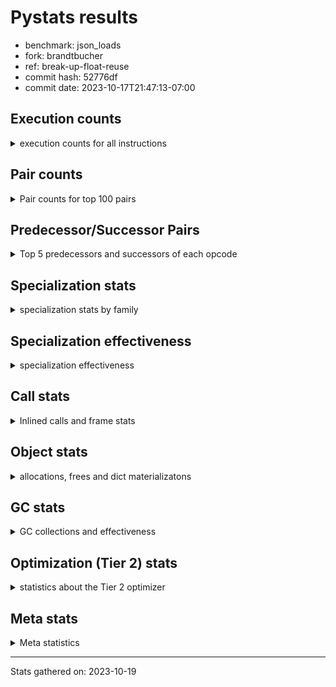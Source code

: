 
# Pystats results

- benchmark: json_loads
- fork: brandtbucher
- ref: break-up-float-reuse
- commit hash: 52776df
- commit date: 2023-10-17T21:47:13-07:00

## Execution counts

<details>
<summary> execution counts for all instructions </summary>

|Name | Count | Self | Cumulative | Miss ratio | 
|---|---:|---:|---:|---:|
| LOAD_FAST | 8,310,240 | 22.7% | 22.7% |  |
| POP_JUMP_IF_NOT_NONE | 2,764,800 | 7.5% | 30.2% |  |
| CALL | 2,313,260 | 6.3% | 36.6% |  |
| LOAD_FAST_LOAD_FAST | 1,843,200 | 5.0% | 41.6% |  |
| PUSH_NULL | 1,390,320 | 3.8% | 45.4% |  |
| RESUME_CHECK | 1,390,140 | 3.8% | 49.2% |  |
| RETURN_VALUE | 1,382,460 | 3.8% | 52.9% |  |
| POP_JUMP_IF_FALSE | 1,382,460 | 3.8% | 56.7% |  |
| LOAD_GLOBAL_BUILTIN | 1,382,460 | 3.8% | 60.5% |  |
| LOAD_CONST | 1,382,460 | 3.8% | 64.3% |  |
| LOAD_ATTR_METHOD_NO_DICT | 1,382,400 | 3.8% | 68.0% |  |
| LOAD_GLOBAL_MODULE | 921,700 | 2.5% | 70.6% |  |
| UNPACK_SEQUENCE_TWO_TUPLE | 921,600 | 2.5% | 73.1% |  |
| TO_BOOL_BOOL | 921,600 | 2.5% | 75.6% |  |
| STORE_FAST_STORE_FAST | 921,600 | 2.5% | 78.1% |  |
| LOAD_ATTR_METHOD_WITH_VALUES | 921,600 | 2.5% | 80.6% |  |
| CALL_METHOD_DESCRIPTOR_FAST | 921,600 | 2.5% | 83.1% |  |
| STORE_FAST | 491,820 | 1.3% | 84.5% |  |
| POP_TOP | 468,540 | 1.3% | 85.8% |  |
| TO_BOOL | 460,920 | 1.3% | 87.0% |  |
| LOAD_ATTR_MODULE | 460,900 | 1.3% | 88.3% |  |
| NOP | 460,860 | 1.3% | 89.5% |  |
| COMPARE_OP_INT | 460,860 | 1.3% | 90.8% |  |
| POP_JUMP_IF_TRUE | 460,800 | 1.3% | 92.1% |  |
| LOAD_ATTR_INSTANCE_VALUE | 460,800 | 1.3% | 93.3% |  |
| CALL_PY_WITH_DEFAULTS | 460,800 | 1.3% | 94.6% |  |
| CALL_LEN | 460,800 | 1.3% | 95.8% |  |
| CALL_KW | 460,800 | 1.3% | 97.1% |  |
| CALL_ISINSTANCE | 460,800 | 1.3% | 98.3% |  |
| BUILD_TUPLE | 460,800 | 1.3% | 99.6% |  |
| EXTENDED_ARG | 53,760 | 0.1% | 99.7% |  |
| JUMP_BACKWARD | 30,720 | 0.1% | 99.8% |  |
| FOR_ITER_TUPLE | 30,720 | 0.1% | 99.9% |  |
| GET_ITER | 7,740 | 0.0% | 99.9% |  |
| FOR_ITER_RANGE | 7,740 | 0.0% | 100.0% |  |
| RETURN_CONST | 7,680 | 0.0% | 100.0% |  |
| INTERPRETER_EXIT | 7,680 | 0.0% | 100.0% |  |
| LOAD_DEREF | 120 | 0.0% | 100.0% |  |
| LOAD_GLOBAL | 80 | 0.0% | 100.0% |  |
| LOAD_ATTR | 60 | 0.0% | 100.0% |  |
| COPY_FREE_VARS | 60 | 0.0% | 100.0% |  |
| CALL_FUNCTION_EX | 60 | 0.0% | 100.0% |  |
| CALL_BUILTIN_CLASS | 60 | 0.0% | 100.0% |  |
| BINARY_OP_SUBTRACT_FLOAT_LHS | 60 | 0.0% | 100.0% |  |
| COMPARE_OP | 20 | 0.0% | 100.0% |  |
| BINARY_OP | 20 | 0.0% | 100.0% |  |


</details>

## Pair counts

<details>
<summary> Pair counts for top 100 pairs </summary>

|Pair | Count | Self | Cumulative | 
|---|---:|---:|---:|
| POP_JUMP_IF_NOT_NONE LOAD_FAST | 2,764,800 | 7.5% | 7.5% |
| LOAD_FAST POP_JUMP_IF_NOT_NONE | 2,764,800 | 7.5% | 15.1% |
| POP_JUMP_IF_FALSE LOAD_FAST | 1,382,400 | 3.8% | 18.9% |
| PUSH_NULL LOAD_FAST | 921,660 | 2.5% | 21.4% |
| LOAD_GLOBAL_BUILTIN LOAD_FAST | 921,660 | 2.5% | 23.9% |
| UNPACK_SEQUENCE_TWO_TUPLE STORE_FAST_STORE_FAST | 921,600 | 2.5% | 26.4% |
| TO_BOOL_BOOL POP_JUMP_IF_FALSE | 921,600 | 2.5% | 28.9% |
| LOAD_FAST_LOAD_FAST CALL | 921,600 | 2.5% | 31.4% |
| LOAD_FAST LOAD_GLOBAL_BUILTIN | 921,600 | 2.5% | 34.0% |
| LOAD_CONST CALL | 921,600 | 2.5% | 36.5% |
| LOAD_ATTR_METHOD_NO_DICT CALL_METHOD_DESCRIPTOR_FAST | 921,600 | 2.5% | 39.0% |
| CALL LOAD_ATTR_METHOD_NO_DICT | 921,600 | 2.5% | 41.5% |
| STORE_FAST LOAD_FAST | 468,720 | 1.3% | 42.8% |
| LOAD_FAST PUSH_NULL | 468,600 | 1.3% | 44.1% |
| RESUME_CHECK LOAD_FAST | 468,480 | 1.3% | 45.4% |
| LOAD_GLOBAL_MODULE LOAD_ATTR_MODULE | 460,860 | 1.3% | 46.6% |
| LOAD_FAST RETURN_VALUE | 460,860 | 1.3% | 47.9% |
| LOAD_FAST LOAD_CONST | 460,860 | 1.3% | 49.1% |
| COMPARE_OP_INT POP_JUMP_IF_FALSE | 460,860 | 1.3% | 50.4% |
| LOAD_ATTR_MODULE PUSH_NULL | 460,840 | 1.3% | 51.6% |
| LOAD_FAST CALL | 460,820 | 1.3% | 52.9% |
| TO_BOOL POP_JUMP_IF_TRUE | 460,800 | 1.3% | 54.2% |
| STORE_FAST_STORE_FAST LOAD_FAST_LOAD_FAST | 460,800 | 1.3% | 55.4% |
| STORE_FAST_STORE_FAST LOAD_FAST | 460,800 | 1.3% | 56.7% |
| RETURN_VALUE UNPACK_SEQUENCE_TWO_TUPLE | 460,800 | 1.3% | 57.9% |
| RETURN_VALUE RETURN_VALUE | 460,800 | 1.3% | 59.2% |
| RETURN_VALUE POP_TOP | 460,800 | 1.3% | 60.4% |
| RESUME_CHECK NOP | 460,800 | 1.3% | 61.7% |
| RESUME_CHECK LOAD_GLOBAL_BUILTIN | 460,800 | 1.3% | 63.0% |
| PUSH_NULL LOAD_FAST_LOAD_FAST | 460,800 | 1.3% | 64.2% |
| POP_JUMP_IF_TRUE LOAD_GLOBAL_MODULE | 460,800 | 1.3% | 65.5% |
| NOP LOAD_FAST | 460,800 | 1.3% | 66.7% |
| LOAD_GLOBAL_MODULE LOAD_ATTR_METHOD_WITH_VALUES | 460,800 | 1.3% | 68.0% |
| LOAD_GLOBAL_BUILTIN CALL_ISINSTANCE | 460,800 | 1.3% | 69.3% |
| LOAD_FAST_LOAD_FAST PUSH_NULL | 460,800 | 1.3% | 70.5% |
| LOAD_FAST_LOAD_FAST BUILD_TUPLE | 460,800 | 1.3% | 71.8% |
| LOAD_FAST TO_BOOL | 460,800 | 1.3% | 73.0% |
| LOAD_FAST LOAD_ATTR_METHOD_WITH_VALUES | 460,800 | 1.3% | 74.3% |
| LOAD_FAST LOAD_ATTR_METHOD_NO_DICT | 460,800 | 1.3% | 75.5% |
| LOAD_FAST LOAD_ATTR_INSTANCE_VALUE | 460,800 | 1.3% | 76.8% |
| LOAD_FAST CALL_PY_WITH_DEFAULTS | 460,800 | 1.3% | 78.1% |
| LOAD_FAST CALL_LEN | 460,800 | 1.3% | 79.3% |
| LOAD_CONST CALL_KW | 460,800 | 1.3% | 80.6% |
| LOAD_ATTR_METHOD_WITH_VALUES LOAD_FAST_LOAD_FAST | 460,800 | 1.3% | 81.8% |
| LOAD_ATTR_METHOD_WITH_VALUES LOAD_FAST | 460,800 | 1.3% | 83.1% |
| LOAD_ATTR_METHOD_NO_DICT LOAD_CONST | 460,800 | 1.3% | 84.4% |
| LOAD_ATTR_INSTANCE_VALUE LOAD_FAST_LOAD_FAST | 460,800 | 1.3% | 85.6% |
| CALL_PY_WITH_DEFAULTS RESUME_CHECK | 460,800 | 1.3% | 86.9% |
| CALL_METHOD_DESCRIPTOR_FAST STORE_FAST | 460,800 | 1.3% | 88.1% |
| CALL_METHOD_DESCRIPTOR_FAST LOAD_CONST | 460,800 | 1.3% | 89.4% |
| CALL_LEN COMPARE_OP_INT | 460,800 | 1.3% | 90.6% |
| CALL_KW RESUME_CHECK | 460,800 | 1.3% | 91.9% |
| CALL_ISINSTANCE TO_BOOL_BOOL | 460,800 | 1.3% | 93.2% |
| CALL UNPACK_SEQUENCE_TWO_TUPLE | 460,800 | 1.3% | 94.4% |
| CALL TO_BOOL_BOOL | 460,800 | 1.3% | 95.7% |
| CALL RESUME_CHECK | 460,800 | 1.3% | 96.9% |
| BUILD_TUPLE RETURN_VALUE | 460,800 | 1.3% | 98.2% |
| POP_TOP LOAD_GLOBAL_MODULE | 437,760 | 1.2% | 99.4% |
| EXTENDED_ARG FOR_ITER_TUPLE | 30,720 | 0.1% | 99.5% |
| STORE_FAST LOAD_GLOBAL_MODULE | 23,040 | 0.1% | 99.5% |
| POP_TOP EXTENDED_ARG | 23,040 | 0.1% | 99.6% |
| JUMP_BACKWARD EXTENDED_ARG | 23,040 | 0.1% | 99.7% |
| FOR_ITER_TUPLE STORE_FAST | 23,040 | 0.1% | 99.7% |
| EXTENDED_ARG JUMP_BACKWARD | 23,040 | 0.1% | 99.8% |
| PUSH_NULL CALL | 7,860 | 0.0% | 99.8% |
| LOAD_FAST GET_ITER | 7,740 | 0.0% | 99.8% |
| CALL POP_TOP | 7,740 | 0.0% | 99.8% |
| RETURN_CONST INTERPRETER_EXIT | 7,680 | 0.0% | 99.9% |
| POP_TOP JUMP_BACKWARD | 7,680 | 0.0% | 99.9% |
| JUMP_BACKWARD FOR_ITER_RANGE | 7,680 | 0.0% | 99.9% |
| GET_ITER EXTENDED_ARG | 7,680 | 0.0% | 99.9% |
| FOR_ITER_TUPLE RETURN_CONST | 7,680 | 0.0% | 99.9% |
| FOR_ITER_RANGE STORE_FAST | 7,680 | 0.0% | 100.0% |
| CACHE RESUME_CHECK | 7,680 | 0.0% | 100.0% |
| CALL CALL | 1,380 | 0.0% | 100.0% |
| TO_BOOL TO_BOOL | 120 | 0.0% | 100.0% |
| STORE_FAST LOAD_DEREF | 60 | 0.0% | 100.0% |
| POP_TOP NOP | 60 | 0.0% | 100.0% |
| NOP LOAD_DEREF | 60 | 0.0% | 100.0% |
| LOAD_FAST CALL_FUNCTION_EX | 60 | 0.0% | 100.0% |
| LOAD_DEREF STORE_FAST | 60 | 0.0% | 100.0% |
| LOAD_DEREF PUSH_NULL | 60 | 0.0% | 100.0% |
| LOAD_ATTR_MODULE STORE_FAST | 60 | 0.0% | 100.0% |
| GET_ITER FOR_ITER_RANGE | 60 | 0.0% | 100.0% |
| FOR_ITER_RANGE LOAD_FAST | 60 | 0.0% | 100.0% |
| COPY_FREE_VARS RESUME_CHECK | 60 | 0.0% | 100.0% |
| CALL_FUNCTION_EX COPY_FREE_VARS | 60 | 0.0% | 100.0% |
| CALL_BUILTIN_CLASS STORE_FAST | 60 | 0.0% | 100.0% |
| CALL STORE_FAST | 60 | 0.0% | 100.0% |
| CALL LOAD_FAST | 60 | 0.0% | 100.0% |
| BINARY_OP_SUBTRACT_FLOAT_LHS STORE_FAST | 60 | 0.0% | 100.0% |
| RETURN_VALUE LOAD_GLOBAL | 40 | 0.0% | 100.0% |
| RESUME_CHECK LOAD_GLOBAL_MODULE | 40 | 0.0% | 100.0% |
| POP_JUMP_IF_FALSE LOAD_GLOBAL_BUILTIN | 40 | 0.0% | 100.0% |
| LOAD_GLOBAL_MODULE LOAD_ATTR | 40 | 0.0% | 100.0% |
| LOAD_GLOBAL LOAD_GLOBAL_MODULE | 40 | 0.0% | 100.0% |
| LOAD_FAST CALL_BUILTIN_CLASS | 40 | 0.0% | 100.0% |
| LOAD_FAST BINARY_OP_SUBTRACT_FLOAT_LHS | 40 | 0.0% | 100.0% |
| LOAD_CONST COMPARE_OP_INT | 40 | 0.0% | 100.0% |
| LOAD_ATTR LOAD_ATTR_MODULE | 40 | 0.0% | 100.0% |


</details>

## Predecessor/Successor Pairs

<details>
<summary> Top 5 predecessors and successors of each opcode </summary>

### CACHE

<details>
<summary> Successors and predecessors for CACHE </summary>

|Predecessors | Count | Percentage | 
|---|---:|---:|

|Successors | Count | Percentage | 
|---|---:|---:|
| RESUME_CHECK | 7,680 | 100.0% |


</details>

### GET_ITER

<details>
<summary> Successors and predecessors for GET_ITER </summary>

|Predecessors | Count | Percentage | 
|---|---:|---:|
| LOAD_FAST | 7,740 | 100.0% |

|Successors | Count | Percentage | 
|---|---:|---:|
| EXTENDED_ARG | 7,680 | 99.2% |
| FOR_ITER_RANGE | 60 | 0.8% |


</details>

### INTERPRETER_EXIT

<details>
<summary> Successors and predecessors for INTERPRETER_EXIT </summary>

|Predecessors | Count | Percentage | 
|---|---:|---:|
| RETURN_CONST | 7,680 | 100.0% |

|Successors | Count | Percentage | 
|---|---:|---:|


</details>

### NOP

<details>
<summary> Successors and predecessors for NOP </summary>

|Predecessors | Count | Percentage | 
|---|---:|---:|
| RESUME_CHECK | 460,800 | 100.0% |
| POP_TOP | 60 | 0.0% |

|Successors | Count | Percentage | 
|---|---:|---:|
| LOAD_FAST | 460,800 | 100.0% |
| LOAD_DEREF | 60 | 0.0% |


</details>

### POP_TOP

<details>
<summary> Successors and predecessors for POP_TOP </summary>

|Predecessors | Count | Percentage | 
|---|---:|---:|
| RETURN_VALUE | 460,800 | 98.3% |
| CALL | 7,740 | 1.7% |

|Successors | Count | Percentage | 
|---|---:|---:|
| LOAD_GLOBAL_MODULE | 437,760 | 93.4% |
| EXTENDED_ARG | 23,040 | 4.9% |
| JUMP_BACKWARD | 7,680 | 1.6% |
| NOP | 60 | 0.0% |


</details>

### PUSH_NULL

<details>
<summary> Successors and predecessors for PUSH_NULL </summary>

|Predecessors | Count | Percentage | 
|---|---:|---:|
| LOAD_FAST | 468,600 | 33.7% |
| LOAD_ATTR_MODULE | 460,840 | 33.1% |
| LOAD_FAST_LOAD_FAST | 460,800 | 33.1% |
| LOAD_DEREF | 60 | 0.0% |
| LOAD_ATTR | 20 | 0.0% |

|Successors | Count | Percentage | 
|---|---:|---:|
| LOAD_FAST | 921,660 | 66.3% |
| LOAD_FAST_LOAD_FAST | 460,800 | 33.1% |
| CALL | 7,860 | 0.6% |


</details>

### RETURN_VALUE

<details>
<summary> Successors and predecessors for RETURN_VALUE </summary>

|Predecessors | Count | Percentage | 
|---|---:|---:|
| LOAD_FAST | 460,860 | 33.3% |
| RETURN_VALUE | 460,800 | 33.3% |
| BUILD_TUPLE | 460,800 | 33.3% |

|Successors | Count | Percentage | 
|---|---:|---:|
| UNPACK_SEQUENCE_TWO_TUPLE | 460,800 | 33.3% |
| RETURN_VALUE | 460,800 | 33.3% |
| POP_TOP | 460,800 | 33.3% |
| LOAD_GLOBAL | 40 | 0.0% |
| LOAD_GLOBAL_MODULE | 20 | 0.0% |


</details>

### TO_BOOL

<details>
<summary> Successors and predecessors for TO_BOOL </summary>

|Predecessors | Count | Percentage | 
|---|---:|---:|
| LOAD_FAST | 460,800 | 100.0% |
| TO_BOOL | 120 | 0.0% |

|Successors | Count | Percentage | 
|---|---:|---:|
| POP_JUMP_IF_TRUE | 460,800 | 100.0% |
| TO_BOOL | 120 | 0.0% |


</details>

### BINARY_OP

<details>
<summary> Successors and predecessors for BINARY_OP </summary>

|Predecessors | Count | Percentage | 
|---|---:|---:|
| LOAD_FAST | 20 | 100.0% |

|Successors | Count | Percentage | 
|---|---:|---:|
| BINARY_OP_SUBTRACT_FLOAT_LHS | 20 | 100.0% |


</details>

### BUILD_TUPLE

<details>
<summary> Successors and predecessors for BUILD_TUPLE </summary>

|Predecessors | Count | Percentage | 
|---|---:|---:|
| LOAD_FAST_LOAD_FAST | 460,800 | 100.0% |

|Successors | Count | Percentage | 
|---|---:|---:|
| RETURN_VALUE | 460,800 | 100.0% |


</details>

### CALL

<details>
<summary> Successors and predecessors for CALL </summary>

|Predecessors | Count | Percentage | 
|---|---:|---:|
| LOAD_FAST_LOAD_FAST | 921,600 | 39.8% |
| LOAD_CONST | 921,600 | 39.8% |
| LOAD_FAST | 460,820 | 19.9% |
| PUSH_NULL | 7,860 | 0.3% |
| CALL | 1,380 | 0.1% |

|Successors | Count | Percentage | 
|---|---:|---:|
| LOAD_ATTR_METHOD_NO_DICT | 921,600 | 39.8% |
| UNPACK_SEQUENCE_TWO_TUPLE | 460,800 | 19.9% |
| TO_BOOL_BOOL | 460,800 | 19.9% |
| RESUME_CHECK | 460,800 | 19.9% |
| POP_TOP | 7,740 | 0.3% |


</details>

### CALL_FUNCTION_EX

<details>
<summary> Successors and predecessors for CALL_FUNCTION_EX </summary>

|Predecessors | Count | Percentage | 
|---|---:|---:|
| LOAD_FAST | 60 | 100.0% |

|Successors | Count | Percentage | 
|---|---:|---:|
| COPY_FREE_VARS | 60 | 100.0% |


</details>

### CALL_KW

<details>
<summary> Successors and predecessors for CALL_KW </summary>

|Predecessors | Count | Percentage | 
|---|---:|---:|
| LOAD_CONST | 460,800 | 100.0% |

|Successors | Count | Percentage | 
|---|---:|---:|
| RESUME_CHECK | 460,800 | 100.0% |


</details>

### COMPARE_OP

<details>
<summary> Successors and predecessors for COMPARE_OP </summary>

|Predecessors | Count | Percentage | 
|---|---:|---:|
| LOAD_CONST | 20 | 100.0% |

|Successors | Count | Percentage | 
|---|---:|---:|
| COMPARE_OP_INT | 20 | 100.0% |


</details>

### COPY_FREE_VARS

<details>
<summary> Successors and predecessors for COPY_FREE_VARS </summary>

|Predecessors | Count | Percentage | 
|---|---:|---:|
| CALL_FUNCTION_EX | 60 | 100.0% |

|Successors | Count | Percentage | 
|---|---:|---:|
| RESUME_CHECK | 60 | 100.0% |


</details>

### EXTENDED_ARG

<details>
<summary> Successors and predecessors for EXTENDED_ARG </summary>

|Predecessors | Count | Percentage | 
|---|---:|---:|
| POP_TOP | 23,040 | 42.9% |
| JUMP_BACKWARD | 23,040 | 42.9% |
| GET_ITER | 7,680 | 14.3% |

|Successors | Count | Percentage | 
|---|---:|---:|
| FOR_ITER_TUPLE | 30,720 | 57.1% |
| JUMP_BACKWARD | 23,040 | 42.9% |


</details>

### JUMP_BACKWARD

<details>
<summary> Successors and predecessors for JUMP_BACKWARD </summary>

|Predecessors | Count | Percentage | 
|---|---:|---:|
| EXTENDED_ARG | 23,040 | 75.0% |
| POP_TOP | 7,680 | 25.0% |

|Successors | Count | Percentage | 
|---|---:|---:|
| EXTENDED_ARG | 23,040 | 75.0% |
| FOR_ITER_RANGE | 7,680 | 25.0% |


</details>

### LOAD_ATTR

<details>
<summary> Successors and predecessors for LOAD_ATTR </summary>

|Predecessors | Count | Percentage | 
|---|---:|---:|
| LOAD_GLOBAL_MODULE | 40 | 66.7% |
| LOAD_GLOBAL | 20 | 33.3% |

|Successors | Count | Percentage | 
|---|---:|---:|
| LOAD_ATTR_MODULE | 40 | 66.7% |
| PUSH_NULL | 20 | 33.3% |


</details>

### LOAD_CONST

<details>
<summary> Successors and predecessors for LOAD_CONST </summary>

|Predecessors | Count | Percentage | 
|---|---:|---:|
| LOAD_FAST | 460,860 | 33.3% |
| LOAD_ATTR_METHOD_NO_DICT | 460,800 | 33.3% |
| CALL_METHOD_DESCRIPTOR_FAST | 460,800 | 33.3% |

|Successors | Count | Percentage | 
|---|---:|---:|
| CALL | 921,600 | 66.7% |
| CALL_KW | 460,800 | 33.3% |
| COMPARE_OP_INT | 40 | 0.0% |
| COMPARE_OP | 20 | 0.0% |


</details>

### LOAD_DEREF

<details>
<summary> Successors and predecessors for LOAD_DEREF </summary>

|Predecessors | Count | Percentage | 
|---|---:|---:|
| STORE_FAST | 60 | 50.0% |
| NOP | 60 | 50.0% |

|Successors | Count | Percentage | 
|---|---:|---:|
| STORE_FAST | 60 | 50.0% |
| PUSH_NULL | 60 | 50.0% |


</details>

### LOAD_FAST

<details>
<summary> Successors and predecessors for LOAD_FAST </summary>

|Predecessors | Count | Percentage | 
|---|---:|---:|
| POP_JUMP_IF_NOT_NONE | 2,764,800 | 33.3% |
| POP_JUMP_IF_FALSE | 1,382,400 | 16.6% |
| PUSH_NULL | 921,660 | 11.1% |
| LOAD_GLOBAL_BUILTIN | 921,660 | 11.1% |
| STORE_FAST | 468,720 | 5.6% |

|Successors | Count | Percentage | 
|---|---:|---:|
| POP_JUMP_IF_NOT_NONE | 2,764,800 | 33.3% |
| LOAD_GLOBAL_BUILTIN | 921,600 | 11.1% |
| PUSH_NULL | 468,600 | 5.6% |
| RETURN_VALUE | 460,860 | 5.5% |
| LOAD_CONST | 460,860 | 5.5% |


</details>

### LOAD_FAST_LOAD_FAST

<details>
<summary> Successors and predecessors for LOAD_FAST_LOAD_FAST </summary>

|Predecessors | Count | Percentage | 
|---|---:|---:|
| STORE_FAST_STORE_FAST | 460,800 | 25.0% |
| PUSH_NULL | 460,800 | 25.0% |
| LOAD_ATTR_METHOD_WITH_VALUES | 460,800 | 25.0% |
| LOAD_ATTR_INSTANCE_VALUE | 460,800 | 25.0% |

|Successors | Count | Percentage | 
|---|---:|---:|
| CALL | 921,600 | 50.0% |
| PUSH_NULL | 460,800 | 25.0% |
| BUILD_TUPLE | 460,800 | 25.0% |


</details>

### LOAD_GLOBAL

<details>
<summary> Successors and predecessors for LOAD_GLOBAL </summary>

|Predecessors | Count | Percentage | 
|---|---:|---:|
| RETURN_VALUE | 40 | 50.0% |
| RESUME_CHECK | 20 | 25.0% |
| POP_JUMP_IF_FALSE | 20 | 25.0% |

|Successors | Count | Percentage | 
|---|---:|---:|
| LOAD_GLOBAL_MODULE | 40 | 50.0% |
| LOAD_GLOBAL_BUILTIN | 20 | 25.0% |
| LOAD_ATTR | 20 | 25.0% |


</details>

### POP_JUMP_IF_FALSE

<details>
<summary> Successors and predecessors for POP_JUMP_IF_FALSE </summary>

|Predecessors | Count | Percentage | 
|---|---:|---:|
| TO_BOOL_BOOL | 921,600 | 66.7% |
| COMPARE_OP_INT | 460,860 | 33.3% |

|Successors | Count | Percentage | 
|---|---:|---:|
| LOAD_FAST | 1,382,400 | 100.0% |
| LOAD_GLOBAL_BUILTIN | 40 | 0.0% |
| LOAD_GLOBAL | 20 | 0.0% |


</details>

### POP_JUMP_IF_NOT_NONE

<details>
<summary> Successors and predecessors for POP_JUMP_IF_NOT_NONE </summary>

|Predecessors | Count | Percentage | 
|---|---:|---:|
| LOAD_FAST | 2,764,800 | 100.0% |

|Successors | Count | Percentage | 
|---|---:|---:|
| LOAD_FAST | 2,764,800 | 100.0% |


</details>

### POP_JUMP_IF_TRUE

<details>
<summary> Successors and predecessors for POP_JUMP_IF_TRUE </summary>

|Predecessors | Count | Percentage | 
|---|---:|---:|
| TO_BOOL | 460,800 | 100.0% |

|Successors | Count | Percentage | 
|---|---:|---:|
| LOAD_GLOBAL_MODULE | 460,800 | 100.0% |


</details>

### RETURN_CONST

<details>
<summary> Successors and predecessors for RETURN_CONST </summary>

|Predecessors | Count | Percentage | 
|---|---:|---:|
| FOR_ITER_TUPLE | 7,680 | 100.0% |

|Successors | Count | Percentage | 
|---|---:|---:|
| INTERPRETER_EXIT | 7,680 | 100.0% |


</details>

### STORE_FAST

<details>
<summary> Successors and predecessors for STORE_FAST </summary>

|Predecessors | Count | Percentage | 
|---|---:|---:|
| CALL_METHOD_DESCRIPTOR_FAST | 460,800 | 93.7% |
| FOR_ITER_TUPLE | 23,040 | 4.7% |
| FOR_ITER_RANGE | 7,680 | 1.6% |
| LOAD_DEREF | 60 | 0.0% |
| LOAD_ATTR_MODULE | 60 | 0.0% |

|Successors | Count | Percentage | 
|---|---:|---:|
| LOAD_FAST | 468,720 | 95.3% |
| LOAD_GLOBAL_MODULE | 23,040 | 4.7% |
| LOAD_DEREF | 60 | 0.0% |


</details>

### STORE_FAST_STORE_FAST

<details>
<summary> Successors and predecessors for STORE_FAST_STORE_FAST </summary>

|Predecessors | Count | Percentage | 
|---|---:|---:|
| UNPACK_SEQUENCE_TWO_TUPLE | 921,600 | 100.0% |

|Successors | Count | Percentage | 
|---|---:|---:|
| LOAD_FAST_LOAD_FAST | 460,800 | 50.0% |
| LOAD_FAST | 460,800 | 50.0% |


</details>

### BINARY_OP_SUBTRACT_FLOAT_LHS

<details>
<summary> Successors and predecessors for BINARY_OP_SUBTRACT_FLOAT_LHS </summary>

|Predecessors | Count | Percentage | 
|---|---:|---:|
| LOAD_FAST | 40 | 66.7% |
| BINARY_OP | 20 | 33.3% |

|Successors | Count | Percentage | 
|---|---:|---:|
| STORE_FAST | 60 | 100.0% |


</details>

### CALL_BUILTIN_CLASS

<details>
<summary> Successors and predecessors for CALL_BUILTIN_CLASS </summary>

|Predecessors | Count | Percentage | 
|---|---:|---:|
| LOAD_FAST | 40 | 66.7% |
| CALL | 20 | 33.3% |

|Successors | Count | Percentage | 
|---|---:|---:|
| STORE_FAST | 60 | 100.0% |


</details>

### CALL_ISINSTANCE

<details>
<summary> Successors and predecessors for CALL_ISINSTANCE </summary>

|Predecessors | Count | Percentage | 
|---|---:|---:|
| LOAD_GLOBAL_BUILTIN | 460,800 | 100.0% |

|Successors | Count | Percentage | 
|---|---:|---:|
| TO_BOOL_BOOL | 460,800 | 100.0% |


</details>

### CALL_LEN

<details>
<summary> Successors and predecessors for CALL_LEN </summary>

|Predecessors | Count | Percentage | 
|---|---:|---:|
| LOAD_FAST | 460,800 | 100.0% |

|Successors | Count | Percentage | 
|---|---:|---:|
| COMPARE_OP_INT | 460,800 | 100.0% |


</details>

### CALL_METHOD_DESCRIPTOR_FAST

<details>
<summary> Successors and predecessors for CALL_METHOD_DESCRIPTOR_FAST </summary>

|Predecessors | Count | Percentage | 
|---|---:|---:|
| LOAD_ATTR_METHOD_NO_DICT | 921,600 | 100.0% |

|Successors | Count | Percentage | 
|---|---:|---:|
| STORE_FAST | 460,800 | 50.0% |
| LOAD_CONST | 460,800 | 50.0% |


</details>

### CALL_PY_WITH_DEFAULTS

<details>
<summary> Successors and predecessors for CALL_PY_WITH_DEFAULTS </summary>

|Predecessors | Count | Percentage | 
|---|---:|---:|
| LOAD_FAST | 460,800 | 100.0% |

|Successors | Count | Percentage | 
|---|---:|---:|
| RESUME_CHECK | 460,800 | 100.0% |


</details>

### COMPARE_OP_INT

<details>
<summary> Successors and predecessors for COMPARE_OP_INT </summary>

|Predecessors | Count | Percentage | 
|---|---:|---:|
| CALL_LEN | 460,800 | 100.0% |
| LOAD_CONST | 40 | 0.0% |
| COMPARE_OP | 20 | 0.0% |

|Successors | Count | Percentage | 
|---|---:|---:|
| POP_JUMP_IF_FALSE | 460,860 | 100.0% |


</details>

### FOR_ITER_RANGE

<details>
<summary> Successors and predecessors for FOR_ITER_RANGE </summary>

|Predecessors | Count | Percentage | 
|---|---:|---:|
| JUMP_BACKWARD | 7,680 | 99.2% |
| GET_ITER | 60 | 0.8% |

|Successors | Count | Percentage | 
|---|---:|---:|
| STORE_FAST | 7,680 | 99.2% |
| LOAD_FAST | 60 | 0.8% |


</details>

### FOR_ITER_TUPLE

<details>
<summary> Successors and predecessors for FOR_ITER_TUPLE </summary>

|Predecessors | Count | Percentage | 
|---|---:|---:|
| EXTENDED_ARG | 30,720 | 100.0% |

|Successors | Count | Percentage | 
|---|---:|---:|
| STORE_FAST | 23,040 | 75.0% |
| RETURN_CONST | 7,680 | 25.0% |


</details>

### LOAD_ATTR_INSTANCE_VALUE

<details>
<summary> Successors and predecessors for LOAD_ATTR_INSTANCE_VALUE </summary>

|Predecessors | Count | Percentage | 
|---|---:|---:|
| LOAD_FAST | 460,800 | 100.0% |

|Successors | Count | Percentage | 
|---|---:|---:|
| LOAD_FAST_LOAD_FAST | 460,800 | 100.0% |


</details>

### LOAD_ATTR_METHOD_NO_DICT

<details>
<summary> Successors and predecessors for LOAD_ATTR_METHOD_NO_DICT </summary>

|Predecessors | Count | Percentage | 
|---|---:|---:|
| CALL | 921,600 | 66.7% |
| LOAD_FAST | 460,800 | 33.3% |

|Successors | Count | Percentage | 
|---|---:|---:|
| CALL_METHOD_DESCRIPTOR_FAST | 921,600 | 66.7% |
| LOAD_CONST | 460,800 | 33.3% |


</details>

### LOAD_ATTR_METHOD_WITH_VALUES

<details>
<summary> Successors and predecessors for LOAD_ATTR_METHOD_WITH_VALUES </summary>

|Predecessors | Count | Percentage | 
|---|---:|---:|
| LOAD_GLOBAL_MODULE | 460,800 | 50.0% |
| LOAD_FAST | 460,800 | 50.0% |

|Successors | Count | Percentage | 
|---|---:|---:|
| LOAD_FAST_LOAD_FAST | 460,800 | 50.0% |
| LOAD_FAST | 460,800 | 50.0% |


</details>

### LOAD_ATTR_MODULE

<details>
<summary> Successors and predecessors for LOAD_ATTR_MODULE </summary>

|Predecessors | Count | Percentage | 
|---|---:|---:|
| LOAD_GLOBAL_MODULE | 460,860 | 100.0% |
| LOAD_ATTR | 40 | 0.0% |

|Successors | Count | Percentage | 
|---|---:|---:|
| PUSH_NULL | 460,840 | 100.0% |
| STORE_FAST | 60 | 0.0% |


</details>

### LOAD_GLOBAL_BUILTIN

<details>
<summary> Successors and predecessors for LOAD_GLOBAL_BUILTIN </summary>

|Predecessors | Count | Percentage | 
|---|---:|---:|
| LOAD_FAST | 921,600 | 66.7% |
| RESUME_CHECK | 460,800 | 33.3% |
| POP_JUMP_IF_FALSE | 40 | 0.0% |
| LOAD_GLOBAL | 20 | 0.0% |

|Successors | Count | Percentage | 
|---|---:|---:|
| LOAD_FAST | 921,660 | 66.7% |
| CALL_ISINSTANCE | 460,800 | 33.3% |


</details>

### LOAD_GLOBAL_MODULE

<details>
<summary> Successors and predecessors for LOAD_GLOBAL_MODULE </summary>

|Predecessors | Count | Percentage | 
|---|---:|---:|
| POP_JUMP_IF_TRUE | 460,800 | 50.0% |
| POP_TOP | 437,760 | 47.5% |
| STORE_FAST | 23,040 | 2.5% |
| RESUME_CHECK | 40 | 0.0% |
| LOAD_GLOBAL | 40 | 0.0% |

|Successors | Count | Percentage | 
|---|---:|---:|
| LOAD_ATTR_MODULE | 460,860 | 50.0% |
| LOAD_ATTR_METHOD_WITH_VALUES | 460,800 | 50.0% |
| LOAD_ATTR | 40 | 0.0% |


</details>

### RESUME_CHECK

<details>
<summary> Successors and predecessors for RESUME_CHECK </summary>

|Predecessors | Count | Percentage | 
|---|---:|---:|
| CALL_PY_WITH_DEFAULTS | 460,800 | 33.1% |
| CALL_KW | 460,800 | 33.1% |
| CALL | 460,800 | 33.1% |
| CACHE | 7,680 | 0.6% |
| COPY_FREE_VARS | 60 | 0.0% |

|Successors | Count | Percentage | 
|---|---:|---:|
| LOAD_FAST | 468,480 | 33.7% |
| NOP | 460,800 | 33.1% |
| LOAD_GLOBAL_BUILTIN | 460,800 | 33.1% |
| LOAD_GLOBAL_MODULE | 40 | 0.0% |
| LOAD_GLOBAL | 20 | 0.0% |


</details>

### TO_BOOL_BOOL

<details>
<summary> Successors and predecessors for TO_BOOL_BOOL </summary>

|Predecessors | Count | Percentage | 
|---|---:|---:|
| CALL_ISINSTANCE | 460,800 | 50.0% |
| CALL | 460,800 | 50.0% |

|Successors | Count | Percentage | 
|---|---:|---:|
| POP_JUMP_IF_FALSE | 921,600 | 100.0% |


</details>

### UNPACK_SEQUENCE_TWO_TUPLE

<details>
<summary> Successors and predecessors for UNPACK_SEQUENCE_TWO_TUPLE </summary>

|Predecessors | Count | Percentage | 
|---|---:|---:|
| RETURN_VALUE | 460,800 | 50.0% |
| CALL | 460,800 | 50.0% |

|Successors | Count | Percentage | 
|---|---:|---:|
| STORE_FAST_STORE_FAST | 921,600 | 100.0% |


</details>


</details>

## Specialization stats

<details>
<summary> specialization stats by family </summary>

### TO_BOOL

<details>
<summary> specialization stats for TO_BOOL family </summary>

|Kind | Count | Ratio | 
|---|---|---|
| specialization.deferred |       460800 | 33.3% |
|          hit |       921600 | 66.7% |

#### Specialization attempts

| | Count | Ratio | 
|---|---:|---:|
| Success | 0 | 0.0% |
| Failure | 120 | 100.0% |

|Failure kind | Count | Ratio | 
|---|---:|---:|
| dict | 120 | 100.0% |


</details>

### BINARY_OP

<details>
<summary> specialization stats for BINARY_OP family </summary>

|Kind | Count | Ratio | 
|---|---|---|
|          hit |           60 | 75.0% |

#### Specialization attempts

| | Count | Ratio | 
|---|---:|---:|
| Success | 20 | 100.0% |
| Failure | 0 | 0.0% |

|Failure kind | Count | Ratio | 
|---|---:|---:|


</details>

### CALL

<details>
<summary> specialization stats for CALL family </summary>

|Kind | Count | Ratio | 
|---|---|---|
| specialization.deferred |      2311860 | 50.1% |
|          hit |      2304060 | 49.9% |

#### Specialization attempts

| | Count | Ratio | 
|---|---:|---:|
| Success | 20 | 1.4% |
| Failure | 1,380 | 98.6% |

|Failure kind | Count | Ratio | 
|---|---:|---:|
| code complex parameters | 800 | 58.0% |
| cmethod | 240 | 17.4% |
| other | 160 | 11.6% |
| meth descr varargs | 120 | 8.7% |
| cfunc noargs | 60 | 4.3% |


</details>

### COMPARE_OP

<details>
<summary> specialization stats for COMPARE_OP family </summary>

|Kind | Count | Ratio | 
|---|---|---|
|          hit |       460860 | 100.0% |

#### Specialization attempts

| | Count | Ratio | 
|---|---:|---:|
| Success | 20 | 100.0% |
| Failure | 0 | 0.0% |

|Failure kind | Count | Ratio | 
|---|---:|---:|


</details>

### FOR_ITER

<details>
<summary> specialization stats for FOR_ITER family </summary>

|Kind | Count | Ratio | 
|---|---|---|
|          hit |        38460 | 100.0% |


</details>

### JUMP_BACKWARD

<details>
<summary> specialization stats for JUMP_BACKWARD family </summary>

|Kind | Count | Ratio | 
|---|---|---|


</details>

### LOAD_ATTR

<details>
<summary> specialization stats for LOAD_ATTR family </summary>

|Kind | Count | Ratio | 
|---|---|---|
| specialization.deferred |           20 | 0.0% |
|          hit |      3225700 | 100.0% |

#### Specialization attempts

| | Count | Ratio | 
|---|---:|---:|
| Success | 40 | 100.0% |
| Failure | 0 | 0.0% |

|Failure kind | Count | Ratio | 
|---|---:|---:|


</details>

### LOAD_GLOBAL

<details>
<summary> specialization stats for LOAD_GLOBAL family </summary>

|Kind | Count | Ratio | 
|---|---|---|
| specialization.deferred |           20 | 0.0% |
|          hit |      2304160 | 100.0% |

#### Specialization attempts

| | Count | Ratio | 
|---|---:|---:|
| Success | 60 | 100.0% |
| Failure | 0 | 0.0% |

|Failure kind | Count | Ratio | 
|---|---:|---:|


</details>

### POP_JUMP_IF_FALSE

<details>
<summary> specialization stats for POP_JUMP_IF_FALSE family </summary>

|Kind | Count | Ratio | 
|---|---|---|


</details>

### POP_JUMP_IF_NOT_NONE

<details>
<summary> specialization stats for POP_JUMP_IF_NOT_NONE family </summary>

|Kind | Count | Ratio | 
|---|---|---|


</details>

### POP_JUMP_IF_TRUE

<details>
<summary> specialization stats for POP_JUMP_IF_TRUE family </summary>

|Kind | Count | Ratio | 
|---|---|---|


</details>

### UNPACK_SEQUENCE

<details>
<summary> specialization stats for UNPACK_SEQUENCE family </summary>

|Kind | Count | Ratio | 
|---|---|---|
|          hit |       921600 | 100.0% |


</details>


</details>

## Specialization effectiveness

<details>
<summary> specialization effectiveness </summary>

|Instructions | Count | Ratio | 
|---|---:|---:|
| Basic | 17,650,200 | 48.2% |
| Not specialized | 7,413,140 | 20.2% |
| Specialized | 11,566,640 | 31.6% |

### Deferred by instruction

<details>
<summary> deferred by instruction </summary>

|Name | Count | Ratio | 
|---|---:|---:|
| CALL | 2,311,860 | 83.4% |
| TO_BOOL | 460,800 | 16.6% |
| LOAD_GLOBAL | 20 | 0.0% |
| LOAD_ATTR | 20 | 0.0% |
| UNPACK_SEQUENCE_TWO_TUPLE | 0 | 0.0% |
| UNPACK_SEQUENCE | 0 | 0.0% |
| TO_BOOL_BOOL | 0 | 0.0% |
| STORE_SUBSCR | 0 | 0.0% |
| STORE_SLICE | 0 | 0.0% |
| STORE_FAST_STORE_FAST | 0 | 0.0% |


</details>


</details>

## Call stats

<details>
<summary> Inlined calls and frame stats </summary>

| | Count | Ratio | 
|---|---:|---:|
| Calls to PyEval_EvalDefault | 7,680 | 0.6% |
| Calls to Python functions inlined | 1,382,460 | 99.4% |
| Calls via PyEval_EvalFrame (total) | 7,680 | 0.6% |
| Calls via PyEval_EvalFrame (vector) | 7,680 | 0.6% |
| Calls via PyEval_EvalFrame (generator) | 0 | 0.0% |
| Calls via PyEval_EvalFrame (legacy) | 0 | 0.0% |
| Calls via PyEval_EvalFrame (function vectorcall) | 7,680 | 0.6% |
| Calls via PyEval_EvalFrame (build class) | 0 | 0.0% |
| Calls via PyEval_EvalFrame (slot) | 0 | 0.0% |
| Calls via PyEval_EvalFrame (function ex) | 60 | 0.0% |
| Calls via PyEval_EvalFrame (api) | 0 | 0.0% |
| Calls via PyEval_EvalFrame (method) | 0 | 0.0% |
| Frames pushed | 1,390,140 | 100.0% |
| Frame objects created | 0 | 0.0% |


</details>

## Object stats

<details>
<summary> allocations, frees and dict materializatons </summary>

| | Count | Ratio | 
|---|---:|---:|
| Allocations from freelist | 4,454,500 | 7.8% |
| Frees to freelist | 4,454,460 |  |
| Allocations | 52,999,820 | 92.2% |
| Allocations to 512 bytes | 52,078,220 | 90.6% |
| Allocations to 4 kbytes | 921,600 | 1.6% |
| Allocations over 4 kbytes | 0 | 0.0% |
| Frees | 54,535,800 |  |
| New values | 0 |  |
| Interpreter increfs | 17,726,320 | 17.3% |
| Interpreter decrefs | 19,892,280 | 12.8% |
| Increfs | 84,794,920 | 82.7% |
| Decrefs | 135,475,220 | 87.2% |
| Materialize dict (on request) | 0 |  |
| Materialize dict (new key) | 0 |  |
| Materialize dict (too big) | 0 |  |
| Materialize dict (str subclass) | 0 |  |
| Dematerialize dict | 0 |  |
| Method cache hits | 19 |  |
| Method cache misses | 1 |  |
| Method cache collisions | 1 |  |
| Method cache dunder hits | 0 |  |
| Method cache dunder misses | 0 |  |


</details>

## GC stats

<details>
<summary> GC collections and effectiveness </summary>

|Generation | Collections | Objects collected | Object visits | 
|---:|---:|---:|---:|
| 0 | 0 | 0 | 0 |
| 1 | 0 | 0 | 0 |
| 2 | 0 | 0 | 0 |


</details>

## Optimization (Tier 2) stats

<details>
<summary> statistics about the Tier 2 optimizer </summary>

### Overall stats

<details>
<summary> overall stats </summary>

| | Count | Ratio | 
|---|---:|---:|
| Optimization attempts | 0 |  |
| Traces created | 0 |  |
| Traces executed | 0 |  |
| Uops executed | 0 | 0 |
| Trace stack overflow | 0 |  |
| Trace stack underflow | 0 |  |
| Trace too long | 0 |  |
| Trace too short | 0 |  |
| Inner loop found | 0 |  |
| Recursive call | 0 |  |


</details>

**Trace length histogram**

|Range | Count | Ratio | 
|---|---:|---:|
| <= 1 | 0 |  |

**Optimized trace length histogram**

|Range | Count | Ratio | 
|---|---:|---:|
| <= 1 | 0 |  |

**Trace run length histogram**

|Range | Count | Ratio | 
|---|---:|---:|
| <= 1 | 0 |  |

### Uop stats

<details>
<summary> uop stats </summary>

|Uop | Count | Self | Cumulative | 
|---|---:|---:|---:|


</details>

### Unsupported opcodes

<details>
<summary> unsupported opcodes </summary>

|Opcode | Count | 
|---|---|


</details>


</details>

## Meta stats

<details>
<summary> Meta statistics </summary>

| | Count | 
|---|---:|
| Number of data files | 20 |


</details>

---
Stats gathered on: 2023-10-19

